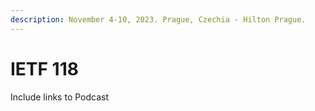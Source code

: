 ```yaml
---
description: November 4-10, 2023. Prague, Czechia - Hilton Prague.
---
```


# IETF 118



Include links to Podcast



